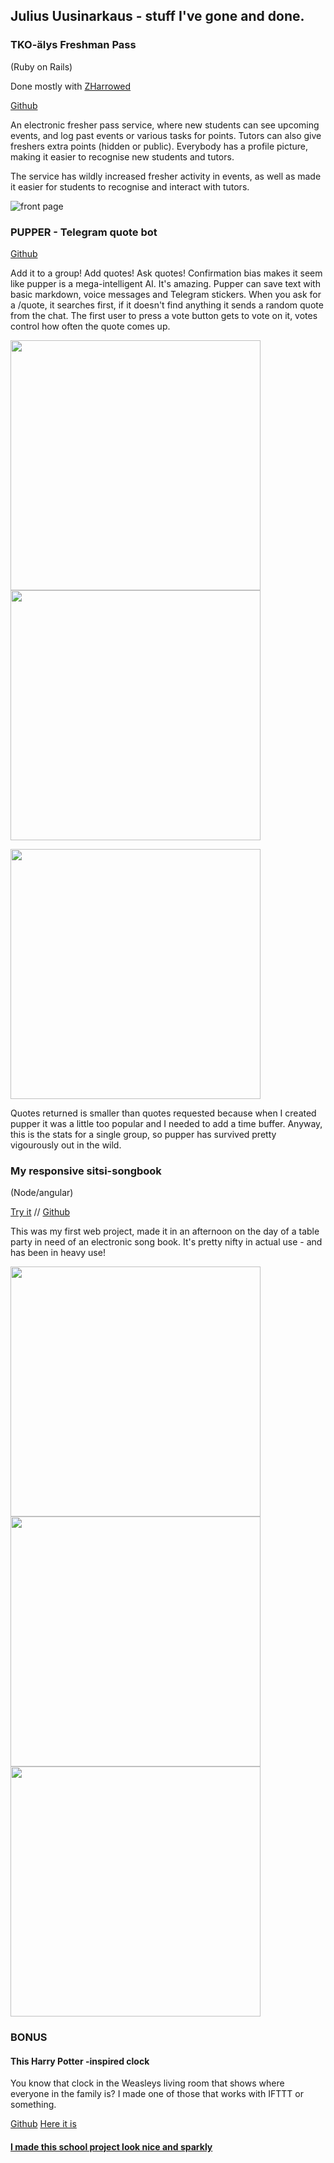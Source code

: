 ## Julius Uusinarkaus - stuff I've gone and done. 


### TKO-älys Freshman Pass 
(Ruby on Rails)

Done mostly with [ZHarrowed](https://github.com/zHarrowed)

[Github](https://github.com/TKOaly/freshman-pass-service)

An electronic fresher pass service, where new students can see upcoming events, and log past events or various tasks for points. Tutors can also give freshers extra points (hidden or public). Everybody has a profile picture, making it easier to recognise new students and tutors. 

The service has wildly increased fresher activity in events, as well as made it easier for students to recognise and interact with tutors. 

![front page](/images/fuksipassi.jpg)

### PUPPER - Telegram quote bot 

[Github](https://github.com/julkku/telegram-quote-bot)

Add it to a group! Add quotes! Ask quotes! Confirmation bias makes it seem like pupper is a mega-intelligent AI. It's amazing. Pupper can save text with basic markdown, voice messages and Telegram stickers. When you ask for a /quote, it searches first, if it doesn't find anything it sends a random quote from the chat. The first user to press a vote button gets to vote on it, votes control how often the quote comes up. 
<p float="left">
  <img src="/images/pupperquote.jpg" width="400" />
  <img src="images/pupperaddquote.jpg" width="400" /> 
</p>

<p float="left">
  <img src="/images/pupperstats.jpg" width="400" />
</p>
Quotes returned is smaller than quotes requested because when I created pupper it was a little too popular and I needed to add a time buffer. Anyway, this is the stats for a single group, so pupper has survived pretty vigourously out in the wild. 

### My responsive sitsi-songbook
(Node/angular)


[Try it](https://asplaulut.herokuapp.com/) // [Github](https://github.com/julkku/songbook-webapp)


This was my first web project, made it in an afternoon on the day of a table party in need of an electronic song book. It's pretty nifty in actual use - and has been in heavy use! 

<p float="left">
  <img src="/images/laulu1.jpg" width="400" />
  <img src="/images/laulu2.jpg" width="400" /> 
  <img src="/images/laulu3.jpg" width="400" />
</p>


### BONUS

#### This Harry Potter -inspired clock 

You know that clock in the Weasleys living room that shows where everyone in the family is? I made one of those that works with IFTTT or something. 

[Github](https://github.com/julkku/weasley-clock) [Here it is](https://julkku.github.io/weasley-clock/clockweb/)

#### [I made this school project look nice and sparkly](https://dtt-lukuvinkkikirjasto.herokuapp.com/)

